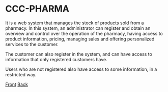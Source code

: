 # CCC-PHARMA

It is a web system that manages the stock of products sold from a pharmacy. In this system, an administrator can register and obtain an overview and control over the operation of the pharmacy, having access to product information, pricing, managing sales and offering personalized services to the customer.

The customer can also register in the system, and can have access to information that only registered customers have.

Users who are not registered also have access to some information, in a restricted way.

[Front](https://github.com/ViniFarias/cccpharma/blob/master/cccpharma-frontend/README.md)
[Back](https://github.com/ViniFarias/cccpharma/blob/readme/cccpharma-server/README.md)